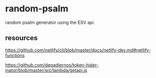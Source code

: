 # random-psalm

random psalm generator using the ESV api

## resources

https://github.com/netlify/cli/blob/master/docs/netlify-dev.md#netlify-functions

https://github.com/depadiernos/token-hider-inator/blob/master/src/lambda/getapi.js
